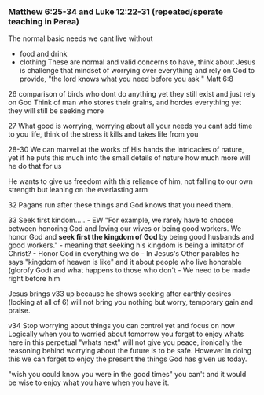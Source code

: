 ### Matthew 6:25-34  and Luke 12:22-31 (repeated/sperate teaching in Perea)

The normal basic needs we cant live without
- food and drink
- clothing
These are normal and valid concerns to have, think about Jesus is challenge that mindset of worrying over everything and rely on God to provide, "the lord knows what you need before you ask " Matt 6:8

26 comparison of birds who dont do anything yet they still exist and just rely on God
Think of man who stores their grains, and hordes everything yet they will still be seeking more

27 What good is worrying, worrying about all your needs you cant add time to you life, think of the stress it kills and takes life from you

28-30 We can marvel at the works of His hands the intricacies of nature, yet if he puts this much into the small details of nature how much more will he do that for us 

He wants to give us freedom with this reliance of him, not falling to our own strength but leaning on the everlasting arm

32 Pagans run after these things and God knows that you need them. 

33 Seek first kindom.....
	- EW "For example, we rarely have to choose between honoring God and loving our wives or being good workers. We honor God and **seek first the kingdom of God** by being good husbands and good workers." 
	- meaning that seeking his kingdom is being a imitator of Christ?
	- Honor God in everything we do
	- In Jesus's Other parables he says "kingdom of heaven is like" and it about people who live honorable (glorofy God) and what happens to those who don't
	- We need to be made right before him 

Jesus brings v33 up because he shows seeking after earthly desires (looking at all of 6) will not bring you nothing but worry, temporary gain and praise. 

v34 Stop worrying about things you can control yet and focus on now
Logically when you to worried about tomorrow you forget to enjoy whats here 
in this perpetual "whats next" will not give you peace, ironically the reasoning behind worrying about the future is to be safe. However in doing this we can forget to enjoy the present the things God has given us today. 

"wish you could know you were in the good times"
you can't and it would be wise to enjoy what you have when you have it.
